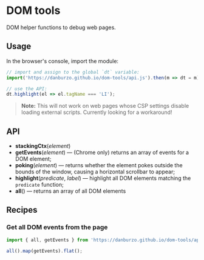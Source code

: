 # DOM tools

DOM helper functions to debug web pages.

## Usage

In the browser's console, import the module:

```js
// import and assign to the global `dt` variable:
import('https://danburzo.github.io/dom-tools/api.js').then(m => dt = m);

// use the API:
dt.highlight(el => el.tagName === 'LI');
```

> __Note:__ This will not work on web pages whose CSP settings disable loading external scripts. Currently looking for a workaround!

## API

* __stackingCtx__(_element_)
* __getEvents__(_element_) — (Chrome only) returns an array of events for a DOM element;
* __poking__(_element_) — returns whether the element pokes outside the bounds of the window, causing a horizontal scrollbar to appear;
* __highlight__(_predicate_, _label_) — highlight all DOM elements matching the `predicate` function;
* __all__() — returns an array of all DOM elements
## Recipes

### Get all DOM events from the page

```js
import { all, getEvents } from 'https://danburzo.github.io/dom-tools/api.js';

all().map(getEvents).flat();
```